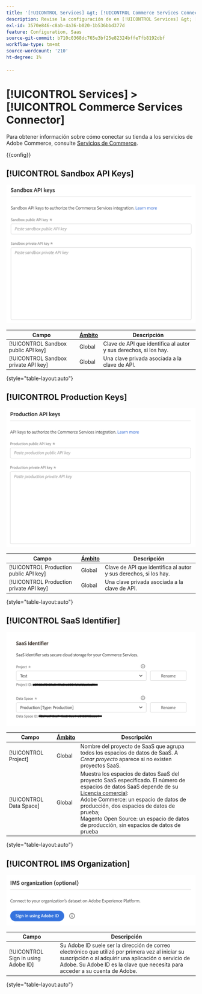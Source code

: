 ```yaml
---
title: '[!UICONTROL Services] &gt; [!UICONTROL Commerce Services Connector]'
description: Revise la configuración de en [!UICONTROL Services] &gt; [!UICONTROL Commerce Services Connector] de la administración de Commerce.
exl-id: 3570e846-c8ab-4a36-b020-1b536bbd377d
feature: Configuration, Saas
source-git-commit: b710c0368dc765e3bf25e82324bffe7fb8192dbf
workflow-type: tm+mt
source-wordcount: '210'
ht-degree: 1%

---
```


# [!UICONTROL Services] > [!UICONTROL Commerce Services Connector]

Para obtener información sobre cómo conectar su tienda a los servicios de Adobe Commerce, consulte [Servicios de Commerce](https://experienceleague.adobe.com/docs/commerce-merchant-services/user-guides/integration-services/saas.html).

{{config}}

## [!UICONTROL Sandbox API Keys]

![Clave de API de zona protegida](./assets/sandbox-key-saas-configuration.png)<!-- zoom -->

| Campo | [Ámbito](../../getting-started/websites-stores-views.md#scope-settings) | Descripción |
|--- |--- |--- |
| [!UICONTROL Sandbox public API key] | Global | Clave de API que identifica al autor y sus derechos, si los hay. |
| [!UICONTROL Sandbox private API key] | Global | Una clave privada asociada a la clave de API. |

{style="table-layout:auto"}

## [!UICONTROL Production Keys]

![Clave de API de producción](./assets/prod-key-saas-configuration.png)<!-- zoom -->

| Campo | [Ámbito](../../getting-started/websites-stores-views.md#scope-settings) | Descripción |
|--- |--- |--- |
| [!UICONTROL Production public API key] | Global | Clave de API que identifica al autor y sus derechos, si los hay. |
| [!UICONTROL Production private API key] | Global | Una clave privada asociada a la clave de API. |

{style="table-layout:auto"}

## [!UICONTROL SaaS Identifier]

![Identificador de SaaS](./assets/saas-identifier.png)<!-- zoom -->

| Campo | [Ámbito](../../getting-started/websites-stores-views.md#scope-settings) | Descripción |
|--- |--- |--- |
| [!UICONTROL Project] | Global | Nombre del proyecto de SaaS que agrupa todos los espacios de datos de SaaS. A _Crear proyecto_ aparece si no existen proyectos SaaS. |
| [!UICONTROL Data Space] | Global | Muestra los espacios de datos SaaS del proyecto SaaS especificado. El número de espacios de datos SaaS depende de su [Licencia comercial](https://experienceleague.adobe.com/docs/commerce-merchant-services/user-guides/integration-services/saas.html):<br />Adobe Commerce: un espacio de datos de producción, dos espacios de datos de prueba;<br />Magento Open Source: un espacio de datos de producción, sin espacios de datos de prueba |

{style="table-layout:auto"}

## [!UICONTROL IMS Organization]

![Organización IMS](./assets/ims-organization.png)<!-- zoom -->

| Campo | Descripción |
|--- |--- |
| [!UICONTROL Sign in using Adobe ID] | Su Adobe ID suele ser la dirección de correo electrónico que utilizó por primera vez al iniciar su suscripción o al adquirir una aplicación o servicio de Adobe. Su Adobe ID es la clave que necesita para acceder a su cuenta de Adobe. |

{style="table-layout:auto"}
